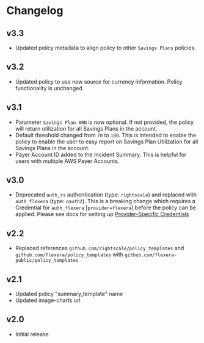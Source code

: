 # Changelog

## v3.3

- Updated policy metadata to align policy to other `Savings Plans` policies.

## v3.2

- Updated policy to use new source for currency information. Policy functionality is unchanged.

## v3.1

- Parameter `Savings Plan ARN` is now optional.  If not provided, the policy will return utilization for all Savings Plans in the account.
- Default threshold changed from `70` to `100`.  This is intended to enable the policy to enable the user to easy report on Savings Plan Utilization for all Savings Plans in the account.
- Payer Account ID added to the Incident Summary.  This is helpful for users with multiple AWS Payer Accounts.

## v3.0

- Deprecated `auth_rs` authentication (type: `rightscale`) and replaced with `auth_flexera` (type: `oauth2`).  This is a breaking change which requires a Credential for `auth_flexera` [`provider=flexera`] before the policy can be applied.  Please see docs for setting up [Provider-Specific Credentials](https://docs.flexera.com/flexera/EN/Automation/ProviderCredentials.htm)

## v2.2

- Replaced references `github.com/rightscale/policy_templates` and `github.com/flexera/policy_templates` with `github.com/flexera-public/policy_templates`

## v2.1

- Updated policy "summary_template" name
- Updated image-charts url

## v2.0

- Initial release
